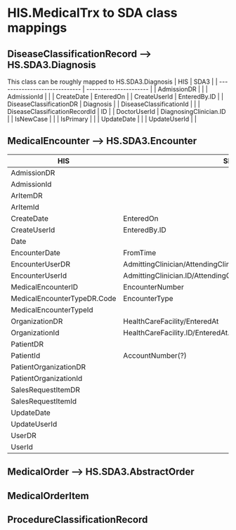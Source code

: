 # HIS.MedicalTrx to SDA class mappings

## DiseaseClassificationRecord --> HS.SDA3.Diagnosis

This class can be roughly mapped to HS.SDA3.Diagnosis
| HIS                           | SDA3                   |
| ----------------------------- | ---------------------- |
| AdmissionDR                   |                        |
| AdmissionId                   |                        |
| CreateDate                    | EnteredOn              |
| CreateUserId                  | EnteredBy.ID           |
| DiseaseClassificationDR       | Diagnosis              |
| DiseaseClassificationId       |                        |
| DiseaseClassificationRecordId | ID                     |
| DoctorUserId                  | DiagnosingClinician.ID |
| IsNewCase                     |                        |
| IsPrimary                     |                        |
| UpdateDate                    |                        |
| UpdateUserId                  |                        |

## MedicalEncounter --> HS.SDA3.Encounter

| HIS                         | SDA                                                                |
| --------------------------- | ------------------------------------------------------------------ |
| AdmissionDR                 |                                                                    |
| AdmissionId                 |                                                                    |
| ArItemDR                    |                                                                    |
| ArItemId                    |                                                                    |
| CreateDate                  | EnteredOn                                                          |
| CreateUserId                | EnteredBy.ID                                                       |
| Date                        |                                                                    |
| EncounterDate               | FromTime                                                           |
| EncounterUserDR             | AdmittingClinician/AttendingClinician/ConsultingClinician          |
| EncounterUserId             | AdmittingClinician.ID/AttendingClinician.ID/ConsultingClinician.ID |
| MedicalEncounterID          | EncounterNumber                                                    |
| MedicalEncounterTypeDR.Code | EncounterType                                                      |
| MedicalEncounterTypeId      |                                                                    |
| OrganizationDR              | HealthCareFacility/EnteredAt                                       |
| OrganizationId              | HealthCareFacility.ID/EnteredAt.ID                                 |
| PatientDR                   |                                                                    |
| PatientId                   | AccountNumber(?)                                                   |
| PatientOrganizationDR       |                                                                    |
| PatientOrganizationId       |                                                                    |
| SalesRequestItemDR          |                                                                    |
| SalesRequestItemId          |                                                                    |
| UpdateDate                  |                                                                    |
| UpdateUserId                |                                                                    |
| UserDR                      |                                                                    |
| UserId                      |                                                                    |

## MedicalOrder --> HS.SDA3.AbstractOrder

## MedicalOrderItem

## ProcedureClassificationRecord
